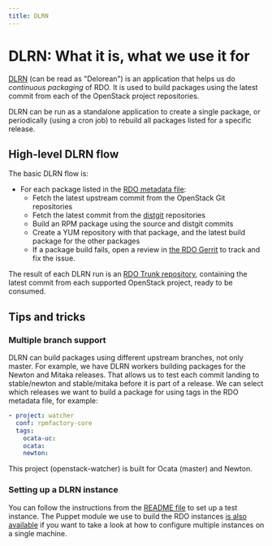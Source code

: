 ```yaml
---
title: DLRN
---
```


# DLRN: What it is, what we use it for
[DLRN](https://github.com/softwarefactory-project/DLRN) (can be read as "Delorean") is an application that helps us do _continuous packaging_ of RDO. It is used to build packages using the latest commit from each of the OpenStack project repositories.

DLRN can be run as a standalone application to create a single package, or periodically (using a cron job) to rebuild all packages listed for a specific release.

## High-level DLRN flow
The basic DLRN flow is:

- For each package listed in the [RDO metadata file](https://github.com/redhat-openstack/rdoinfo/blob/master/rdo.yml):
    - Fetch the latest upstream commit from the OpenStack Git repositories
    - Fetch the latest commit from the [distgit](../contribute/intro-packaging.md#distgit---where-the-spec-file-lives) repositories
    - Build an RPM package using the source and distgit commits
    - Create a YUM repository with that package, and the latest build package for the other packages
    - If a package build fails, open a review in [the RDO Gerrit](https://review.rdoproject.org) to track and fix the issue.

The result of each DLRN run is an [RDO Trunk repository](../deliverables/trunk-repos.md), containing the latest commit from each supported OpenStack project, ready to be consumed.

## Tips and tricks

### Multiple branch support
DLRN can build packages using different upstream branches, not only master. For example, we have DLRN workers building packages for the Newton and Mitaka releases. That allows us to test each commit landing to stable/newton and stable/mitaka before it is part of a release. We can select which releases we want to build a package for using tags in the RDO metadata file, for example:

```yaml
- project: watcher
  conf: rpmfactory-core
  tags:
    ocata-uc:
    ocata:
    newton:
```
This project (openstack-watcher) is built for Ocata (master) and Newton.

### Setting up a DLRN instance
You can follow the instructions from the [README file](https://github.com/softwarefactory-project/DLRN/blob/master/README.rst) to set up a test instance. The Puppet module we use to build the RDO instances [is also available](https://github.com/rdo-infra/puppet-dlrn) if you want to take a look at how to configure multiple instances on a single machine.
